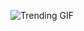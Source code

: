 
<!-- GIF_SECTION -->
![Trending GIF](https://media3.giphy.com/media/v1.Y2lkPThiYjIxNzcyZ3RlYjY0Ym9hczJ5bG11cjc4aGx0OHU3dTd2bXQ0MGZzMGFzM3h2YSZlcD12MV9naWZzX3NlYXJjaCZjdD1n/aQ6ya20vAFJdUH3M5D/giphy.gif)
<!-- END_GIF_SECTION -->

